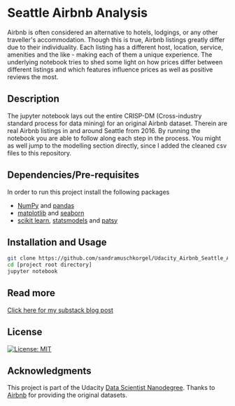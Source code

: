 # Seattle Airbnb Analysis
Airbnb is often considered an alternative to hotels, lodgings, or any other traveller's accommodation. Though this is true, Airbnb listings greatly differ due to their individuality. Each listing has a different host, location, service, amenities and the like - making each of them a unique experience. The underlying notebook tries to shed some light on how prices differ between different listings and which features influence prices as well as positive reviews the most.

## Description
The jupyter notebook lays out the entire CRISP-DM (Cross-industry standard process for data mining) for an original Airbnb dataset. Therein are real Airbnb listings in and around Seattle from 2016. By running the notebook you are able to follow along each step in the process. You might as well jump to the modelling section directly, since I added the cleaned csv files to this repository.

## Dependencies/Pre-requisites
In order to run this project install the following packages
* [NumPy](https://numpy.org/install/) and [pandas](https://pandas.pydata.org/pandas-docs/stable/getting_started/install.html)
* [matplotlib](https://matplotlib.org/stable/users/installing.html) and [seaborn](https://seaborn.pydata.org/installing.html)  
* [scikit learn](https://scikit-learn.org/stable/install.html), [statsmodels](https://www.statsmodels.org/stable/install.html) and [patsy](https://pypi.org/project/patsy/)

## Installation and Usage
```bash
git clone https://github.com/sandramuschkorgel/Udacity_Airbnb_Seattle_Analysis.git
cd [project root directory]
jupyter notebook
```

## Read more
[Click here for my substack blog post](https://sandramuschkorgel.substack.com/p/)

## License
[![License: MIT](https://img.shields.io/badge/License-MIT-yellow.svg)](https://opensource.org/licenses/MIT)

## Acknowledgments
This project is part of the Udacity [Data Scientist Nanodegree](https://www.udacity.com/course/data-scientist-nanodegree--nd025). Thanks to [Airbnb](https://www.airbnb.com/) for providing the original datasets.
